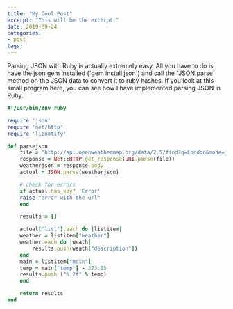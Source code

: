 ```yaml
---
title: "My Cool Post"
excerpt: "This will be the excerpt."
date: 2019-09-24
categories: 
- post
tags: 
---
```

Parsing JSON with Ruby is actually extremely easy. All you have to do is have the json gem installed (\`gem install json\`) and call the \`JSON.parse\` method on the JSON data to convert it to ruby hashes. If you look at this small program here, you can see how I have implemented parsing JSON in Ruby.

```ruby
#!/usr/bin/env ruby

require 'json'
require 'net/http'
require 'libnotify'

def parsejson
    file = "http://api.openweathermap.org/data/2.5/find?q=London&mode=json"
    response = Net::HTTP.get_response(URI.parse(file))
    weatherjson = response.body
    actual = JSON.parse(weatherjson)

    # check for errors
    if actual.has_key? 'Error'
	raise "error with the url"
    end

    results = []

    actual["list"].each do |listitem|
	weather = listitem["weather"]
	weather.each do |weath|
	    results.push(weath["description"])
	end
	main = listitem["main"]
	temp = main["temp"] - 273.15
	results.push ("%.2f" % temp)
    end

    return results
end
```


<!----- Footnotes ----->

